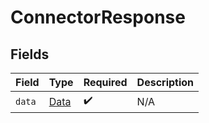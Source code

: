 # ConnectorResponse


## Fields

| Field                               | Type                                | Required                            | Description                         |
| ----------------------------------- | ----------------------------------- | ----------------------------------- | ----------------------------------- |
| `data`                              | [Data](../../models/shared/Data.md) | :heavy_check_mark:                  | N/A                                 |